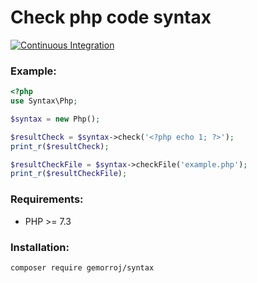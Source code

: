 # Check php code syntax

[![Continuous Integration](https://github.com/Gemorroj/Syntax/workflows/Continuous%20Integration/badge.svg?branch=master)](https://github.com/Gemorroj/Syntax/actions?query=workflow%3A%22Continuous+Integration%22)


### Example:
```php
<?php
use Syntax\Php;

$syntax = new Php();

$resultCheck = $syntax->check('<?php echo 1; ?>');
print_r($resultCheck);

$resultCheckFile = $syntax->checkFile('example.php');
print_r($resultCheckFile);
```

### Requirements:

- PHP >= 7.3

### Installation:
```bash
composer require gemorroj/syntax
```
